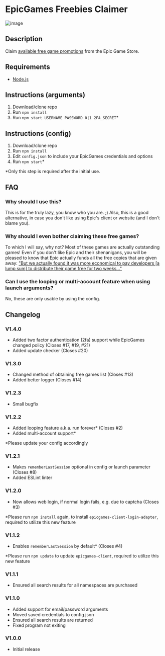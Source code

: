 # EpicGames Freebies Claimer
![image](https://user-images.githubusercontent.com/4411977/74479432-6a6d1b00-4eaf-11ea-930f-1b89e7135887.png)

## Description
Claim [available free game promotions](https://www.epicgames.com/store/free-games) from the Epic Game Store.

## Requirements
 * [Node.js](https://nodejs.org/download/)

## Instructions (arguments)
1. Download/clone repo
3. Run `npm install`
4. Run `npm start USERNAME PASSWORD 0|1 2FA_SECRET`*

## Instructions (config)
1. Download/clone repo
2. Run `npm install`
3. Edit `config.json` to include your EpicGames credentials and options
4. Run `npm start`*

*Only this step is required after the initial use.

## FAQ
### Why should I use this?
This is for the truly lazy, you know who you are. ;)
Also, this is a good alternative, in case you don't like using Epic's client or website (and I don't blame you).

### Why should I even bother claiming these free games?
To which I will say, why not? Most of these games are actually outstanding games! Even if you don't like Epic and their shenanigans, you will be pleased to know that Epic actually funds all the free copies that are given away:  ["But we actually found it was more economical to pay developers [a lump sum] to distribute their game free for two weeks..."](https://arstechnica.com/gaming/2019/03/epic-ceo-youre-going-to-see-lower-prices-on-epic-games-store/)

### Can I use the looping or multi-account feature when using launch arguments?
No, these are only usable by using the config.

## Changelog
### V1.4.0
 * Added two factor authentication (2fa) support while EpicGames changed policy (Closes #17, #19, #21)
 * Added update checker (Closes #20)

### V1.3.0
 * Changed method of obtaining free games list (Closes #13)
 * Added better logger (Closes #14)

### V1.2.3
 * Small bugfix

### V1.2.2
 * Added looping feature a.k.a. run forever* (Closes #2)
 * Added multi-account support*

*Please update your config accordingly

### V1.2.1
 * Makes `rememberLastSession` optional in config or launch parameter (Closes #8)
 * Added ESLint linter

### V1.2.0
 * Now allows web login, if normal login fails, e.g. due to captcha (Closes #3)

*Please run `npm install` again, to install `epicgames-client-login-adapter`, required to utilize this new feature

### V1.1.2
 * Enables `rememberLastSession` by default* (Closes #4)

*Please run `npm update` to update `epicgames-client`, required to utilize this new feature

### V1.1.1
 * Ensured all search results for all namespaces are purchased

### V1.1.0
 * Added support for email/password arguments
 * Moved saved credentials to config.json
 * Ensured all search results are returned
 * Fixed program not exiting

### V1.0.0
 * Initial release
